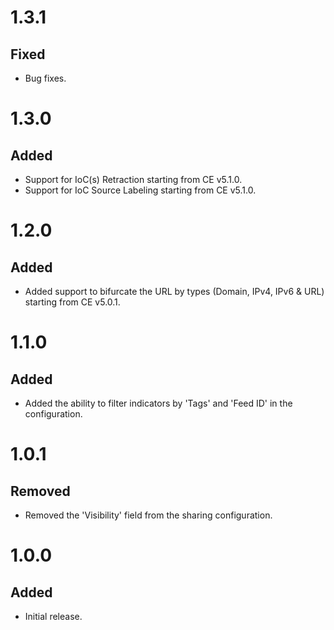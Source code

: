 # 1.3.1
## Fixed
- Bug fixes.

# 1.3.0
## Added
- Support for IoC(s) Retraction starting from CE v5.1.0.
- Support for IoC Source Labeling starting from CE v5.1.0.

# 1.2.0
## Added
- Added support to bifurcate the URL by types (Domain, IPv4, IPv6 & URL) starting from CE v5.0.1.

# 1.1.0
## Added
- Added the ability to filter indicators by 'Tags' and 'Feed ID' in the configuration.

# 1.0.1
## Removed
- Removed the 'Visibility' field from the sharing configuration.

# 1.0.0
## Added
- Initial release.